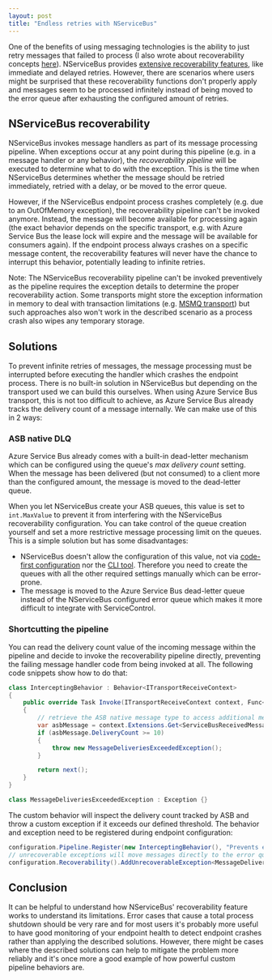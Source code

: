 ```yaml
---
layout: post
title: "Endless retries with NServiceBus"
---
```


One of the benefits of using messaging technologies is the ability to just retry messages that failed to process (I also wrote about recoverability concepts [here](https://docs.particular.net/architecture/recoverability)). NServiceBus provides [extensive recoverability features](https://docs.particular.net/nservicebus/recoverability/), like immediate and delayed retries. However, there are scenarios where users might be surprised that these recoverability functions don't properly apply and messages seem to be processed infinitely instead of being moved to the error queue after exhausting the configured amount of retries.

## NServiceBus recoverability

NServiceBus invokes message handlers as part of its message processing pipeline. When exceptions occur at any point during this pipeline (e.g. in a message handler or any behavior), the *recoverability pipeline* will be executed to determine what to do with the exception. This is the time when NServiceBus determines whether the message should be retried immediately, retried with a delay, or be moved to the error queue. 

However, if the NServiceBus endpoint process crashes completely (e.g. due to an OutOfMemory exception), the recoverability pipeline can't be invoked anymore. Instead, the message will become available for processing again (the exact behavior depends on the specific transport, e.g. with Azure Service Bus the lease lock will expire and the message will be available for consumers again). If the endpoint process always crashes on a specific message content, the recoverability features will never have the chance to interrupt this behavior, potentially leading to infinite retries.

Note: The NServiceBus recoverability pipeline can't be invoked preventively as the pipeline requires the exception details to determine the proper recoverability action. Some transports might store the exception information in memory to deal with transaction limitations (e.g. [MSMQ transport](https://github.com/Particular/NServiceBus.Transport.Msmq/blob/master/src/NServiceBus.Transport.Msmq/SendsAtomicWithReceiveNativeTransactionStrategy.cs#L84)) but such approaches also won't work in the described scenario as a process crash also wipes any temporary storage.


## Solutions

To prevent infinite retries of messages, the message processing must be interrupted before executing the handler which crashes the endpoint process. There is no built-in solution in NServiceBus but depending on the transport used we can build this ourselves. When using Azure Service Bus transport, this is not too difficult to achieve, as Azure Service Bus already tracks the delivery count of a message internally. We can make use of this in 2 ways:

### ASB native DLQ

Azure Service Bus already comes with a built-in dead-letter mechanism which can be configured using the queue's *max delivery count* setting. When the message has been delivered (but not consumed) to a client more than the configured amount, the message is moved to the dead-letter queue.

When you let NServiceBus create your ASB queues, this value is set to `int.MaxValue` to prevent it from interfering with the NServiceBus recoverability configuration. You can take control of the queue creation yourself and set a more restrictive message processing limit on the queues. This is a simple solution but has some disadvantages:

* NServiceBus doesn't allow the configuration of this value, not via [code-first configuration](https://docs.particular.net/transports/azure-service-bus/configuration) nor the [CLI tool](https://docs.particular.net/transports/azure-service-bus/operational-scripting). Therefore you need to create the queues with all the other required settings manually which can be error-prone.
* The message is moved to the Azure Service Bus dead-letter queue instead of the NServiceBus configured error queue which makes it more difficult to integrate with ServiceControl.

### Shortcutting the pipeline

You can read the delivery count value of the incoming message within the pipeline and decide to invoke the recoverability pipeline directly, preventing the failing message handler code from being invoked at all. The following code snippets show how to do that:

```csharp
class InterceptingBehavior : Behavior<ITransportReceiveContext>
{
    public override Task Invoke(ITransportReceiveContext context, Func<Task> next)
    {
        // retrieve the ASB native message type to access additional message metadata
        var asbMessage = context.Extensions.Get<ServiceBusReceivedMessage>();
        if (asbMessage.DeliveryCount >= 10)
        {
            throw new MessageDeliveriesExceededException();
        }

        return next();
    }
}

class MessageDeliveriesExceededException : Exception {}
```

The custom behavior will inspect the delivery count tracked by ASB and throw a custom exception if it exceeds our defined threshold. The behavior and exception need to be registered during endpoint configuration:

```csharp
configuration.Pipeline.Register(new InterceptingBehavior(), "Prevents endless retries due to process crashes");
// unrecoverable exceptions will move messages directly to the error queue, bypassing regular retries
configuration.Recoverability().AddUnrecoverableException<MessageDeliveriesExceededException>();
```

## Conclusion

It can be helpful to understand how NServiceBus' recoverability feature works to understand its limitations. Error cases that cause a total process shutdown should be very rare and for most users it's probably more useful to have good monitoring of your endpoint health to detect endpoint crashes rather than applying the described solutions. However, there might be cases where the described solutions can help to mitigate the problem more reliably and it's once more a good example of how powerful custom pipeline behaviors are.